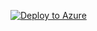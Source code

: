 
[![Deploy to Azure](https://aka.ms/deploytoazurebutton)](https://portal.azure.com/#create/Microsoft.Template/uri/https%3A%2F%2Fraw.githubusercontent.com%2Fhugogirard%2FvideoIndexerToWord%2Fmain%2Fbicep%2Fmain.json)